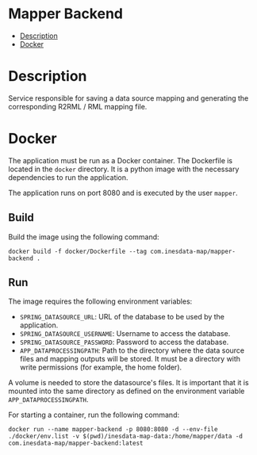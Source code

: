 # Mapper Backend

- [Description](#description)
- [Docker](#docker)

# Description
Service responsible for saving a data source mapping and generating the corresponding R2RML / RML mapping file.

# Docker

The application must be run as a Docker container. The Dockerfile is located in the `docker` directory. It is a python image with the necessary dependencies to run the application.

The application runs on port 8080 and is executed by the user `mapper`.

## Build
Build the image using the following command:

```
docker build -f docker/Dockerfile --tag com.inesdata-map/mapper-backend .
```
## Run
The image requires the following environment variables:

- `SPRING_DATASOURCE_URL`: URL of the database to be used by the application.
- `SPRING_DATASOURCE_USERNAME`: Username to access the database.
- `SPRING_DATASOURCE_PASSWORD`: Password to access the database.
- `APP_DATAPROCESSINGPATH`: Path to the directory where the data source files and mapping outputs will be stored. It must be a directory with write permissions (for example, the home folder).

A volume is needed to store the datasource's files. It is important that it is mounted into the same directory as defined on the environment variable `APP_DATAPROCESSINGPATH`.
 
For starting a container, run the following command:
```
docker run --name mapper-backend -p 8080:8080 -d --env-file ./docker/env.list -v $(pwd)/inesdata-map-data:/home/mapper/data -d com.inesdata-map/mapper-backend:latest
```
